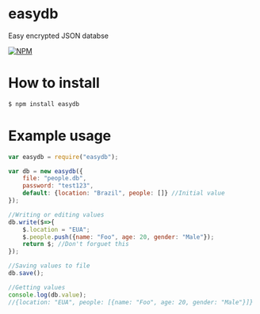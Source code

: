 # easydb

Easy encrypted JSON databse

[![NPM](https://nodei.co/npm/easydb.png?downloads=true&downloadRank=true&stars=true)](https://nodei.co/npm/easydb/)

# How to install

```sh
$ npm install easydb
```

# Example usage

```javascript
var easydb = require("easydb");

var db = new easydb({
    file: "people.db",
    password: "test123",
    default: {location: "Brazil", people: []} //Initial value
});

//Writing or editing values
db.write($=>{
    $.location = "EUA";
    $.people.push({name: "Foo", age: 20, gender: "Male"});
    return $; //Don't forguet this
});

//Saving values to file
db.save();

//Getting values
console.log(db.value);
//{location: "EUA", people: [{name: "Foo", age: 20, gender: "Male"}]}
```
